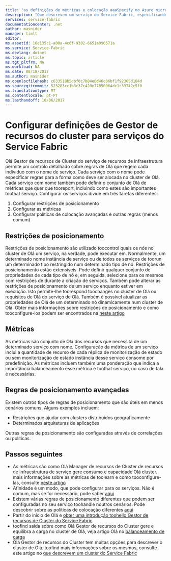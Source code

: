 ```yaml
---
title: "as definições de métricas e colocação aaaSpecify no Azure micro-serviços | Microsoft Docs"
description: "Que descrevem um serviço do Service Fabric, especificando métricas, restrições de posicionamento e outras políticas de colocação."
services: service-fabric
documentationcenter: .net
author: masnider
manager: timlt
editor: 
ms.assetid: 16e135c1-a00a-4c6f-9302-6651a090571a
ms.service: Service-Fabric
ms.devlang: dotnet
ms.topic: article
ms.tgt_pltfrm: NA
ms.workload: NA
ms.date: 08/18/2017
ms.author: masnider
ms.openlocfilehash: c633518b5dbf0c7b84e0d46c06bf1f92365d184d
ms.sourcegitcommit: 523283cc1b3c37c428e77850964dc1c33742c5f0
ms.translationtype: MT
ms.contentlocale: pt-PT
ms.lasthandoff: 10/06/2017
---
```

# <a name="configuring-cluster-resource-manager-settings-for-service-fabric-services"></a>Configurar definições de Gestor de recursos do cluster para serviços do Service Fabric
Olá Gestor de recursos de Cluster do serviço de recursos de infraestrutura permite um controlo detalhado sobre regras de Olá que regem cada indivíduo com o nome de serviço. Cada serviço com o nome pode especificar regras para a forma como deve ser alocada no cluster de Olá. Cada serviço com nome também pode definir o conjunto de Olá de métricas que quer que tooreport, incluindo como estes são importantes toothat serviço. Configurar os serviços divide em três tarefas diferentes:

1. Configurar restrições de posicionamento
2. Configurar as métricas
3. Configurar políticas de colocação avançadas e outras regras (menos comum)

## <a name="placement-constraints"></a>Restrições de posicionamento
Restrições de posicionamento são utilizado toocontrol quais os nós no cluster de Olá um serviço, na verdade, pode executar em. Normalmente, um determinado nome instância de serviço ou de todos os serviços de toorun um determinado tipo restringido num determinado tipo de nó. Restrições de posicionamento estão extensíveis. Pode definir qualquer conjunto de propriedades de cada tipo de nó e, em seguida, selecione para os mesmos com restrições de durante a criação de serviços. Também pode alterar as restrições de posicionamento de um serviço enquanto estiver em execução. Isto permite-lhe toorespond toochanges no cluster de Olá ou requisitos de Olá do serviço de Olá. Também é possível atualizar as propriedades de Olá de um determinado nó dinamicamente num cluster de Olá. Obter mais informações sobre restrições de posicionamento e como tooconfigure-los podem ser encontrados na [neste artigo](service-fabric-cluster-resource-manager-cluster-description.md#node-properties-and-placement-constraints)

## <a name="metrics"></a>Métricas
As métricas são conjunto de Olá dos recursos que necessita de um determinado serviço com nome. Configuração da métrica de um serviço inclui a quantidade de recurso de cada réplica de monitorização de estado ou sem monitorização de estado instância desse serviço consome por predefinição. As métricas incluem também uma ponderação que indica a importância balanceamento esse métrica é toothat serviço, no caso de fala é necessárias.

## <a name="advanced-placement-rules"></a>Regras de posicionamento avançadas
Existem outros tipos de regras de posicionamento que são úteis em menos cenários comuns. Alguns exemplos incluem:
- Restrições que ajudar com clusters distribuídos geograficamente
- Determinados arquiteturas de aplicações

Outras regras de posicionamento são configuradas através de correlações ou políticas.

## <a name="next-steps"></a>Passos seguintes
- As métricas são como Olá Manager de recursos de Cluster de recursos de infraestrutura de serviço gere consumo e capacidade Olá cluster. mais informações sobre as métricas de toolearn e como tooconfigure-las, consulte [neste artigo](service-fabric-cluster-resource-manager-metrics.md)
- Afinidade é um modo, que pode configurar para os serviços. Não é comum, mas se for necessário, pode saber [aqui](service-fabric-cluster-resource-manager-advanced-placement-rules-affinity.md)
- Existem várias regras de posicionamento diferentes que podem ser configuradas no seu serviço toohandle noutros cenários. Pode descobrir sobre as políticas de colocação diferentes [aqui](service-fabric-cluster-resource-manager-advanced-placement-rules-placement-policies.md)
- Partir do início de Olá e [obter uma introdução toohello Gestor de recursos de Cluster do Service Fabric](service-fabric-cluster-resource-manager-introduction.md)
- toofind saída sobre como Olá Gestor de recursos do Cluster gere e equilibra a carga no cluster de Olá, veja artigo Olá no [balanceamento de carga](service-fabric-cluster-resource-manager-balancing.md)
- Olá Gestor de recursos do Cluster tem muitas opções para descrever o cluster de Olá. toofind mais informações sobre os mesmos, consulte este artigo no [que descrevem um cluster do Service Fabric](service-fabric-cluster-resource-manager-cluster-description.md)
